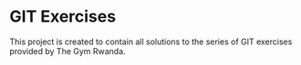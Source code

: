 # GIT Exercises

This project is created to contain all solutions to the series of GIT exercises provided by The Gym Rwanda.
